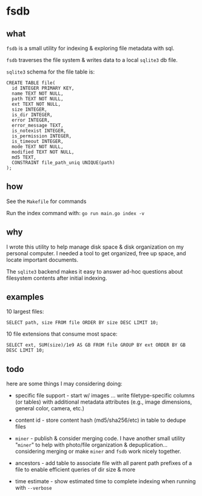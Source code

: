 # fsdb

## what

`fsdb` is a small utility for indexing & exploring file metadata with sql.

`fsdb` traverses the file system & writes data to a local `sqlite3` db file.

`sqlite3` schema for the file table is:

```
CREATE TABLE file(
  id INTEGER PRIMARY KEY,
  name TEXT NOT NULL,
  path TEXT NOT NULL,
  ext TEXT NOT NULL,
  size INTEGER,
  is_dir INTEGER,
  error INTEGER,
  error_message TEXT,
  is_notexist INTEGER,
  is_permission INTEGER,
  is_timeout INTEGER,
  mode TEXT NOT NULL,
  modified TEXT NOT NULL,
  md5 TEXT,
  CONSTRAINT file_path_uniq UNIQUE(path)
);
```

## how

See the `Makefile` for commands

Run the index command with: `go run main.go index -v`

## why

I wrote this utility to help manage disk space & disk organization on my personal computer. I needed a tool to get organized, free up space, and locate important documents.

The `sqlite3` backend makes it easy to answer ad-hoc questions about filesystem contents after initial indexing.

## examples

10 largest files:

`SELECT path, size FROM file ORDER BY size DESC LIMIT 10;`

10 file extensions that consume most space:

`SELECT ext, SUM(size)/1e9 AS GB FROM file GROUP BY ext ORDER BY GB DESC LIMIT 10;`

## todo

here are some things I may considering doing:

- specific file support - start w/ images ... write filetype-specific columns (or tables) with additional metadata attributes (e.g., image dimensions, general color, camera, etc.)

- content id - store content hash (md5/sha256/etc) in table to dedupe files

- `miner` - publish & consider merging code. I have another small utility "`miner`" to help with photo/file organization & depuplication... considering merging or make `miner` and `fsdb` work nicely together.

- ancestors - add table to associate file with all parent path prefixes of a file to enable efficient queries of dir size & more

- time estimate - show estimated time to complete indexing when running with `--verbose`

